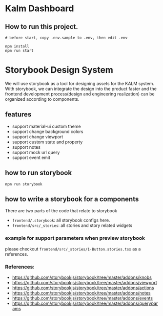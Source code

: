 # Kalm Dashboard

## How to run this project.

```
# before start, copy .env.sample to .env, then edit .env

npm install
npm run start
```

# Storybook Design System

We will use storybook as a tool for designing assets for the KALM system. With storybook, we can integrate the design into the product faster and the frontend development process(design and engineering realization) can be organized according to components.

## features

- support material-ui custom theme
- support change background colors
- support change viewport
- support custom state and property
- support notes
- support mock url query
- support event emit

## how to run storybook

```
npm run storybook
```

## how to write a storybook for a components

There are two parts of the code that relate to storybook

- `frontend/.storybook`: all storybook configs here.
- `frontend/src/_stories`: all stories and story related widgets

### example for support parameters when preview storybook

please checkout `frontend/src/_stories/1-Button.stories.tsx` as a references.

### References:

- https://github.com/storybookjs/storybook/tree/master/addons/knobs
- https://github.com/storybookjs/storybook/tree/master/addons/viewport
- https://github.com/storybookjs/storybook/tree/master/addons/actions
- https://github.com/storybookjs/storybook/tree/master/addons/notes
- https://github.com/storybookjs/storybook/tree/master/addons/events
- https://github.com/storybookjs/storybook/tree/master/addons/queryparams
